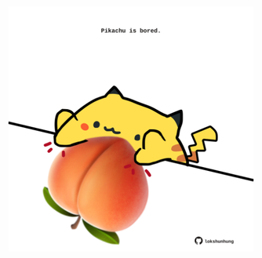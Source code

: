 <!-- built at 28/07/2023, 22:00:54 UTC -->
<p align="center">
  <img width="500" height="500" src="./ReadmeImage.svg">
</p>
